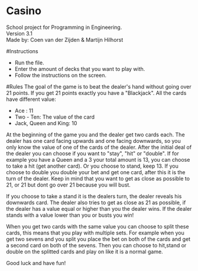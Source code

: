 # Casino
School project for Programming in Engineering. \
Version 3.1 \
Made by: Coen van der Zijden & Martijn Hilhorst

#Instructions

- Run the file.
- Enter the amount of decks that you want to play with.
- Follow the instructions on the screen.



#Rules
The goal of the game is to beat the dealer's hand without going over 21 points. 
If you get 21 points exactly you have a "Blackjack". 
All the cards have different value: 
- Ace : 11
- Two - Ten: The value of the card
- Jack, Queen and King: 10

At the beginning of the game you and the dealer get two cards each. 
The dealer has one card facing upwards and one facing downwards, so you only know the value of one of the cards of the dealer.
After the initial deal of the dealer you can choose if you want to "stay", "hit" or "double".
If for example you have a Queen and a 3 your total amount is 13, you can choose to take a hit (get another card).
 Or you choose to stand, keep 13. If you choose to double you double your bet and get one card, after this it is the turn of the dealer.
 Keep in mind that you want to get as close as possible to 21, or 21 but dont go over 21 because you will bust.

If you choose to take a stand it is the dealers turn, the dealer reveals his downwards card.
The dealer also tries to get as close as 21 as possible, if the dealer has a value equal or higher than you the dealer wins. 
If the dealer stands with a value lower than you or busts you win! 

When you get two cards with the same value you can choose to split these cards, this means that you play with multiple sets. 
For example when you get two sevens and you split you place the bet on both of the cards and get a second card on both of the sevens.
Then you can choose to hit,stand or double on the splitted cards and play on like it is a normal game.


Good luck and have fun!